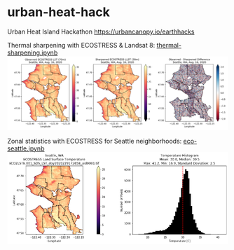 # urban-heat-hack
Urban Heat Island Hackathon https://urbancanopy.io/earthhacks 

Thermal sharpening with ECOSTRESS & Landsat 8: [thermal-sharpening.ipynb](https://nbviewer.org/urls/spestana.github.io/urban-heat-hack/notebooks/thermal-sharpening.ipynb)
![Seattle ECOSTRESS sharpened](notebooks/demo.png)

Zonal statistics with ECOSTRESS for Seattle neighborhoods: [eco-seattle.ipynb](https://nbviewer.org/urls/spestana.github.io/urban-heat-hack/notebooks/eco-seattle.ipynb)
![Seattle ECOSTRESS](Seattle.png)
